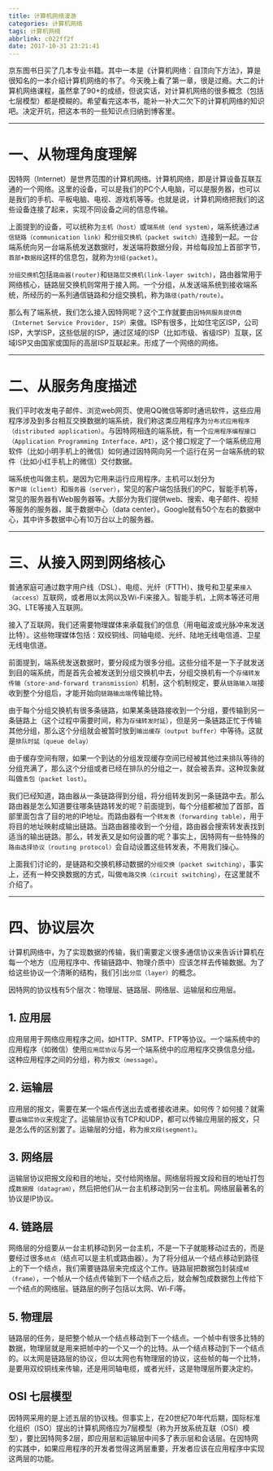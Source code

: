```yaml
---
title: 计算机网络漫游
categories: 计算机网络
tags: 计算机网络
abbrlink: c022ff2f
date: 2017-10-31 23:21:41
---
```


京东图书日买了几本专业书籍。其中一本是《计算机网络：自顶向下方法》，算是很知名的一本介绍计算机网络的书了。今天晚上看了第一章，很是过瘾。大二的计算机网络课程，虽然拿了90+的成绩，但说实话，对计算机网络的很多概念（包括七层模型）都是模糊的。希望看完这本书，能补一补大二欠下的计算机网络的知识吧。决定开坑，把这本书的一些知识点归纳到博客里。



<!-- more -->

---


# 一、从物理角度理解

因特网（Internet）是世界范围的计算机网络。计算机网络，即是计算设备互联互通的一个网络。这里的设备，可以是我们的PC个人电脑，可以是服务器，也可以是我们的手机、平板电脑、电视、游戏机等等。也就是说，计算机网络把我们的这些设备连接了起来，实现不同设备之间的信息传输。

上面提到的设备，可以统称为`主机（host）`或`端系统（end system）`，端系统通过`通信链路（communication link）`和`分组交换机（packet switch）`连接到一起。一台端系统向另一台端系统发送数据时，发送端将数据分段，并给每段加上首部字节，`首部+数据段`这样的信息包，就称为`分组(packet)`。

`分组交换机`包括`路由器(router)`和`链路层交换机(link-layer switch)`，路由器常用于网络核心，链路层交换机则常用于接入网。一个分组，从发送端系统到接收端系统，所经历的一系列通信链路和分组交换机，称为`路径(path/route)`。

那么有了端系统，我们怎么接入因特网呢？这个工作就要由`因特网服务提供商（Internet Service Provider, ISP）`来做。ISP有很多，比如住宅区ISP，公司ISP，大学ISP，这些低层的ISP，通过区域的ISP（比如市级、省级ISP）互联，区域ISP又由国家或国际的高层ISP互联起来。形成了一个网络的网络。


---

# 二、从服务角度描述

我们平时收发电子邮件、浏览web网页、使用QQ微信等即时通讯软件，这些应用程序涉及到多台相互交换数据的端系统，我们称这类应用程序为`分布式应用程序（distributed application）`。与因特网相连的端系统，有一个`应用程序编程接口（Application Programming Interface，API）`，这个接口规定了一个端系统应用软件（比如小明手机上的微信）如何通过因特网向另一个运行在另一台端系统的软件（比如小红手机上的微信）交付数据。

端系统也叫做主机，是因为它用来运行应用程序。主机可以划分为`客户端（client）`和`服务器（server）`，常见的客户端包括我们的PC，智能手机等，常见的服务器有Web服务器等。大部分为我们提供web、搜索、电子邮件、视频等服务的服务器，属于数据中心（data center）。Google就有50个左右的数据中心，其中许多数据中心有10万台以上的服务器。


---

# 三、从接入网到网络核心


普通家庭可通过数字用户线（DSL）、电缆、光纤（FTTH）、拨号和卫星来`接入（access）`互联网，或者用以太网以及Wi-Fi来接入。智能手机，上网本等还可用3G、LTE等接入互联网。

接入了互联网，我们还需要物理媒体来承载我们的信息（用电磁波或光脉冲来发送比特）。这些物理媒体包括：双绞铜线、同轴电缆、光纤、陆地无线电信道、卫星无线电信道。

前面提到，端系统发送数据时，要分段成为很多分组。这些分组不是一下子就发送到目的端系统，而是首先会被发送到分组交换机中去，分组交换机有一个`存储转发传输（store-and-forward transmission）`机制，这个机制规定，要从`链路输入端`接收到整个分组后，才能开始向`链路输出端`传输比特。

由于每个分组交换机有很多条链路，如果某条链路接收到一个分组，要传输到另一条链路上（这个过程中需要时间，称为`存储转发时延`），但是另一条链路正忙于传输其他分组，那么这个分组就会被暂时放到`输出缓存（output buffer）`中等待。这就是`排队时延（queue delay）`

由于缓存空间有限，如果一个到达的分组发现缓存空间已经被其他过来排队等待的分组充满了，那么这个分组或者已经在排队的分组之一，就会被丢弃。这种现象就叫做`丢包（packet lost）`。

我们已经知道，路由器从一条链路得到分组，将分组转发到另一条链路中去。那么路由器是怎么知道要往哪条链路转发的呢？前面提到，每个分组都被加了首部，首部里面包含了目的地的IP地址。而路由器有一个`转发表（forwarding table）`，用于将目的地址映射成输出链路。当路由器接收到一个分组，路由器会搜索转发表找到适当的输出链路。那么，转发表又是如何设置的呢？事实上，因特网有一些特殊的`路由选择协议（routing protocol）`会自动设置这些转发表，不用我们操心。

上面我们讨论的，是链路和交换机移动数据的`分组交换（packet switching）`，事实上，还有一种交换数据的方式，叫做`电路交换（circuit switching）`，在这里就不介绍了。


---

# 四、协议层次

计算机网络中，为了实现数据的传输，我们需要定义很多通信协议来告诉计算机在每一个地方（应用程序中、传输链路中、物理介质中）应该怎样去传输数据。为了给这些协议一个清晰的结构，我们引出`分层（layer）`的概念。

因特网的协议栈有5个层次：物理层、链路层、网络层、运输层和应用层。

## 1. 应用层

应用层用于网络应用程序之间，如HTTP、SMTP、FTP等协议。一个端系统中的应用程序（如微信）使用`应用层协议`与另一个端系统中的应用程序交换信息分组。这种应用程序之间的分组，称为`报文（message）`。

## 2. 运输层

应用层的报文，需要在某一个端点传送出去或者接收进来。如何传？如何接？就需要`运输层协议`来规定了。运输层协议有TCP和UDP，都可以传输应用层的报文，只是怎么传的区别罢了。运输层的分组，称为`报文段(segment)`。

## 3. 网络层

运输层协议把报文段和目的地址，交付给网络层。网络层将报文段和目的地址打包成`数据报（datagram）`，然后把他们从一台主机移动到另一台主机。网络层最著名的协议是IP协议。

## 4. 链路层

网络层的分组要从一台主机移动到另一台主机，不是一下子就能移动过去的，而是要经过很多`结点`（结点可以是主机或路由器）。为了将分组从一个结点移动到路径上的下一个结点，我们需要链路层来完成这个工作。链路层把数据包封装成`帧（frame）`，一个帧从一个结点传输到下一个结点之后，就会解包成数据包上传给下一个结点的网络层。链路层的例子包括以太网、Wi-Fi等。

## 5. 物理层

链路层的任务，是把整个帧从一个结点移动到下一个结点。一个帧中有很多比特的数据，物理层就是用来把帧中的一个又一个的比特。从一个结点移动到下一个结点的。以太网是链路层的协议，但以太网也有物理层的协议，这些帧的每一个比特，是要用双绞铜线来传输，还是用同轴电缆，或者光纤，这是物理层所要决定的。

## OSI 七层模型

因特网采用的是上述五层的协议栈。但事实上，在20世纪70年代后期，国际标准化组织（ISO）提出的计算机网络应为7层模型（称为开放系统互联（OSI）模型），要比因特网多2层，即应用层和运输层中间多了表示层和会话层。在因特网的实践中，如果应用程序的开发者觉得这两层重要，开发者应该在应用程序中实现这两层的功能。

